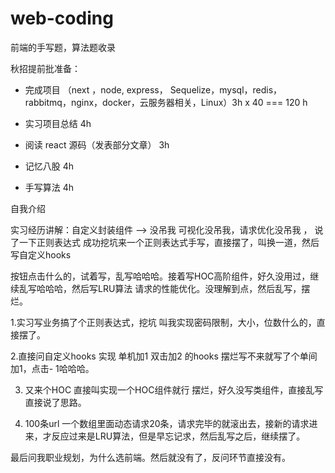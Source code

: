 # web-coding

前端的手写题，算法题收录

秋招提前批准备：

- 完成项目 （next ，node, express， Sequelize，mysql，redis，rabbitmq，nginx，docker，云服务器相关，Linux）3h x 40 === 120 h

- 实习项目总结 4h

- 阅读 react 源码（发表部分文章） 3h

- 记忆八股 4h

- 手写算法 4h





自我介绍

实习经历讲解：自定义封装组件 —> 没吊我 可视化没吊我，请求优化没吊我 ， 说了一下正则表达式 成功挖坑来一个正则表达式手写，直接摆了，叫换一道，然后写自定义hooks 

按钮点击什么的，试着写，乱写哈哈哈。接着写HOC高阶组件，好久没用过，继续乱写哈哈哈，然后写LRU算法 请求的性能优化。没理解到点，然后乱写，摆烂。



1.实习写业务搞了个正则表达式，挖坑 叫我实现密码限制，大小，位数什么的，直接摆了。

2.直接问自定义hooks  实现 单机加1 双击加2 的hooks 摆烂写不来就写了个单间加1，点击- 1哈哈哈。

3. 又来个HOC 直接叫实现一个HOC组件就行 摆烂，好久没写类组件，直接乱写直接说了思路。

4. 100条url 一个数组里面动态请求20条，请求完毕的就滚出去，接新的请求进来，才反应过来是LRU算法，但是早忘记求，然后乱写之后，继续摆了。
   
   

最后问我职业规划，为什么选前端。然后就没有了，反问环节直接没有。
